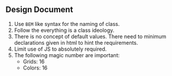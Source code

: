 Design Document
---------------

1. Use `BEM` like syntax for the naming of class.
2. Follow the everything is a class ideology.
3. There is no concept of default values. There need to minimum declarations given in html to hint the requirements.
4. Limit use of JS to absolutely required.
5. The following magic number are important:
    * Grids: 16
    * Colors: 16